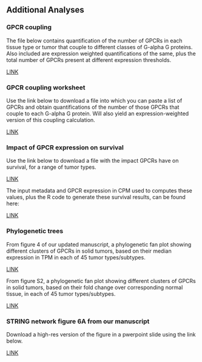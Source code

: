 ## Additional Analyses


### GPCR coupling

The file below contains quantification of the number of GPCRs in each tissue type or tumor that couple to different classes of G-alpha G proteins. Also included are expression weighted quantifications of the same, plus the total number of GPCRs present at different expression thresholds. 

[LINK](https://drive.google.com/open?id=1mMQULxIEv6fq4NROEH0sv5gQKPZVvpQy)

### GPCR coupling worksheet

Use the link below to download a file into which you can paste a list of GPCRs and obtain quantifications of the number of those GPCRs that couple to each G-alpha G protein. Will also yield an expression-weighted version of this coupling calculation. 

[LINK](https://drive.google.com/open?id=1fk9mL6jC5P2RYzuGGXHrKPX0mszvOymO)

### Impact of GPCR expression on survival

Use the link below to download a file with the impact GPCRs have on survival, for a range of tumor types. 

[LINK](https://drive.google.com/open?id=1NWHusecQNIYViYpAOKGcw1YwxUgQsDcE)

The input metadata and GPCR expression in CPM used to computes these values, plus the R code to generate these survival results, can be found here:

[LINK](https://drive.google.com/open?id=1MjWyNKKNJp25KDgITKNbgSwIqF00D3lC)




<!--- ### Survival analysis with older patients excluded-->

<!---For tumors with large number of replicates, the same analysis as above, but with exclusion of patients >75 years old at time of diagnosis as per TCGA metadata.-->

<!---[LINK](_____)-->



### Phylogenetic trees

From figure 4 of our updated manuscript, a phylogenetic fan plot showing different clusters of GPCRs in solid tumors, based on their median expression in TPM in each of 45 tumor types/subtypes.

[LINK](https://drive.google.com/open?id=1Vs_K4LfDcE76vcKk8UO0dFBUFNAh8ZH7)

From figure S2,  a phylogenetic fan plot showing different clusters of GPCRs in solid tumors, based on their fold change over corresponding normal tissue, in each of 45 tumor types/subtypes.

[LINK](https://drive.google.com/open?id=1Te3Ha8rMzo1KQDT_jHkG6ZYlzvmBJiMX)


### STRING network figure 6A from our manuscript

Download a high-res version of the figure in a pwerpoint slide using the link below.

[LINK](https://drive.google.com/open?id=18MU3xSjVZ-DljTdi62kOxjZAYXeKc55L)

